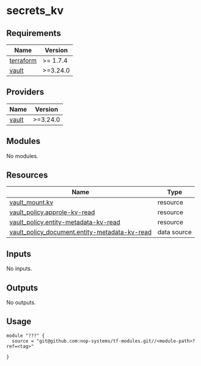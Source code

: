 # secrets_kv

<!-- BEGIN_TF_DOCS -->
## Requirements

| Name | Version |
|------|---------|
| <a name="requirement_terraform"></a> [terraform](#requirement\_terraform) | >= 1.7.4 |
| <a name="requirement_vault"></a> [vault](#requirement\_vault) | >=3.24.0 |

## Providers

| Name | Version |
|------|---------|
| <a name="provider_vault"></a> [vault](#provider\_vault) | >=3.24.0 |

## Modules

No modules.

## Resources

| Name | Type |
|------|------|
| [vault_mount.kv](https://registry.terraform.io/providers/hashicorp/vault/latest/docs/resources/mount) | resource |
| [vault_policy.approle-kv-read](https://registry.terraform.io/providers/hashicorp/vault/latest/docs/resources/policy) | resource |
| [vault_policy.entity-metadata-kv-read](https://registry.terraform.io/providers/hashicorp/vault/latest/docs/resources/policy) | resource |
| [vault_policy_document.entity-metadata-kv-read](https://registry.terraform.io/providers/hashicorp/vault/latest/docs/data-sources/policy_document) | data source |

## Inputs

No inputs.

## Outputs

No outputs.

## Usage

```hcl
module "???" {
  source = "git@github.com:nop-systems/tf-modules.git//<module-path>?ref=<tag>"
    
}
```
<!-- END_TF_DOCS -->
